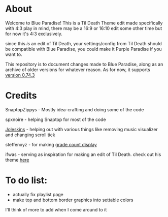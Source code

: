# About
Welcome to Blue Paradise!
This is a Til Death Theme edit made specifically with 4:3 play in mind, there may be a 16:9 or 16:10 edit some other time but for now it's 4:3 exclusively.

since this *is* an edit of Til Death, your settings/config from Til Death should be compatible with Blue Paradise, you could make it Purple Paradise if you want to.

This repository is to document changes made to Blue Paradise, along as an archive of older versions for whatever reason.
As for now, it supports [version 0.74.3](https://github.com/etternagame/etterna/releases/tag/v0.74.3)
# Credits
SnaptopZippys - Mostly idea-crafting and doing some of the code

spxnoire - helping Snaptop for most of the code

[Joleskins](https://github.com/joleskins) - helping out with various things like removing music visualizer and changing scroll tick

steffenxyz - for making [grade count display](https://community.etternaonline.com/t/til-death-grade-count-display/499)

ifwas - serving as inspiration for making an edit of Til Death. check out his theme [here](https://github.com/ifwas/unreadable-rain)

# To do list:
- actually fix playlist page
- make top and bottom border graphics into settable colors

I'll think of more to add when I come around to it
